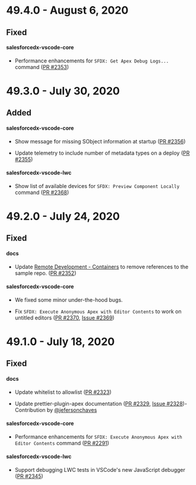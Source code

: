 # 49.4.0 - August 6, 2020

## Fixed

#### salesforcedx-vscode-core

- Performance enhancements for `SFDX: Get Apex Debug Logs...` command ([PR #2353](https://github.com/forcedotcom/salesforcedx-vscode/pull/2353))

# 49.3.0 - July 30, 2020

## Added

#### salesforcedx-vscode-core

- Show message for missing SObject information at startup ([PR #2356](https://github.com/forcedotcom/salesforcedx-vscode/pull/2356))

- Update telemetry to include number of metadata types on a deploy ([PR #2355](https://github.com/forcedotcom/salesforcedx-vscode/pull/2355))

#### salesforcedx-vscode-lwc

- Show list of available devices for `SFDX: Preview Component Locally` command ([PR #2368](https://github.com/forcedotcom/salesforcedx-vscode/pull/2368))

# 49.2.0 - July 24, 2020

## Fixed

#### docs

- Update [Remote Development - Containers](https://developer.salesforce.com/tools/vscode/en/user-guide/remote-development/) to remove references to the sample repo. ([PR #2352](https://github.com/forcedotcom/salesforcedx-vscode/pull/2352))

#### salesforcedx-vscode-core

- We fixed some minor under-the-hood bugs.

- Fix `SFDX: Execute Anonymous Apex with Editor Contents` to work on untitled editors ([PR #2370](https://github.com/forcedotcom/salesforcedx-vscode/pull/2370), [Issue #2369](https://github.com/forcedotcom/salesforcedx-vscode/issues/2369))

# 49.1.0 - July 18, 2020

## Fixed

#### docs

- Update whitelist to allowlist ([PR #2323](https://github.com/forcedotcom/salesforcedx-vscode/pull/2323))

- Update prettier-plugin-apex documentation ([PR #2329](https://github.com/forcedotcom/salesforcedx-vscode/pull/2329), [Issue #2328](https://github.com/forcedotcom/salesforcedx-vscode/issues/2328))-Contribution by [@jefersonchaves](https://github.com/jefersonchaves)

#### salesforcedx-vscode-core

- Performance enhancements for `SFDX: Execute Anonymous Apex with Editor Contents` command ([PR #2291](https://github.com/forcedotcom/salesforcedx-vscode/pull/2291))

#### salesforcedx-vscode-lwc

- Support debugging LWC tests in VSCode's new JavaScript debugger ([PR #2345](https://github.com/forcedotcom/salesforcedx-vscode/pull/2345))
